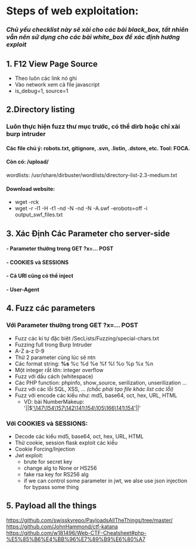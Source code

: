 # Steps of web exploitation:

### *Chủ yếu checklist này sẽ xài cho các bài black_box, tất nhiên vẫn nên sử dụng cho các bài white_box để xác định hướng exploit*

## 1. F12 View Page Source
- Theo luôn các link nó ghi
- Vào network xem cả file javascript
- is_debug=1, source=1


## 2.Directory listing
### Luôn thực hiện fuzz thư mục trước, có thể dirb hoặc chỉ xài burp intruder
#### Các file chú ý: robots.txt, gitignore, .svn, .listin, .dstore, etc. Tool: FOCA.
#### Còn có: /upload/ 

wordlists: /usr/share/dirbuster/wordlists/directory-list-2.3-medium.txt
#### Download website: 
- wget -rck
- wget -r -l1 -H -t1 -nd -N -nd -N -A.swf -erobots=off <WEBSITE> -i output_swf_files.txt 


## 3. Xác Định Các Parameter cho server-side
#### - Parameter thường trong GET ?x=... POST 
#### - COOKIES và SESSIONS
#### - Cả URI cũng có thể inject 
#### - User-Agent 

## 4. Fuzz các parameters
### Với Parameter thường trong GET ?x=... POST 
- Fuzz các kí tự đặc biệt
  /SecLists/Fuzzing/special-chars.txt
- Fuzzing full trong Burp Intruder
- A-Z a-z 0-9
- Thử 2 parameter cùng lúc sẽ ntn 
- Các format string: **%s**  %c %d %e %f %I %o %p  %x %n 
- Một integer rất lớn: integer overflow
- Fuzz với dấu cách (whitespace)
- Các PHP function: phpinfo, show_source, serilization, unserilization ... 
- Fuzz với các lỗi SQL, XSS, ... *(chắc phải tạo file khác list các lỗi)*
- Fuzz với encode các kiểu như: md5, base64, oct, hex, URL, HTML 
  - VD: bài NumberMakeup: '||$['\147\154\157\142\141\154\105\166\141\154']('\141\154\145\162\164\50\61\51')||'

### Với COOKIES và SESSIONS:
- Decode các kiểu md5, base64, oct, hex, URL, HTML 
- Thử cookie, session flask exploit các kiểu
- Cookie Forcing/Injection
- Jwt exploit:
  + brute for secret key
  + change alg to None or HS256
  + fake rsa key for RS256 alg
  + if we can control some parameter in jwt, we alse use json injection for bypass some thing
 


## 5. Payload all the things
https://github.com/swisskyrepo/PayloadsAllTheThings/tree/master/
https://github.com/JohnHammond/ctf-katana
https://github.com/w181496/Web-CTF-Cheatsheet#php-%E5%85%B6%E4%BB%96%E7%89%B9%E6%80%A7




